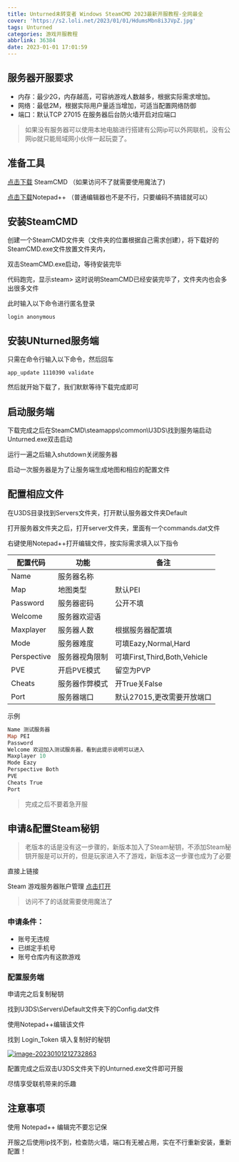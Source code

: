 ```yaml
---
title: Unturned未转变者 Windows SteamCMD 2023最新开服教程-全网最全
cover: 'https://s2.loli.net/2023/01/01/HdumsMbn8i3JVpZ.jpg'
tags: Unturned
categories: 游戏开服教程
abbrlink: 36384
date: 2023-01-01 17:01:59
---
```


## 服务器开服要求

- 内存：最少2G，内存越高，可容纳游戏人数越多，根据实际需求增加。
- 网络：最低2M，根据实际用户量适当增加，可适当配置网络防御
- 端口：默认TCP 27015 在服务器后台防火墙开启对应端口

> 如果没有服务器可以使用本地电脑进行搭建有公网ip可以外网联机，没有公网ip就只能局域网小伙伴一起玩耍了。

## 准备工具

[点击下载](https://steamcdn-a.akamaihd.net/client/installer/steamcmd.zip) SteamCMD （如果访问不了就需要使用魔法了)

[点击下载](https://gsf-fl.softonic.com/3a8/2ff/6c396563e808aef56baa9e1ac9b34960d3/npp.8.1.9.Installer.exe?Expires=1637759025&Signature=f8fb1aaa36e1203e3d7094c455eea099b751b5c2&url=https://notepad-plus.en.softonic.com&Filename=npp.8.1.9.Installer.exe)Notepad++ （普通编辑器也不是不行，只要编码不搞错就可以）

## 安装SteamCMD

创建一个SteamCMD文件夹（文件夹的位置根据自己需求创建），将下载好的SteamCMD.exe文件放置文件夹内，

双击SteamCMD.exe启动，等待安装完毕

代码跑完，显示steam> 这时说明SteamCMD已经安装完毕了，文件夹内也会多出很多文件

此时输入以下命令进行匿名登录

```PLAINTEXT
login anonymous
```

## 安装UNturned服务端

只需在命令行输入以下命令，然后回车

```PLAINTEXT
app_update 1110390 validate
```

然后就开始下载了，我们默默等待下载完成即可

## 启动服务端

下载完成之后在SteamCMD\steamapps\common\U3DS\找到服务端启动Unturned.exe双击启动

运行一遍之后输入shutdown关闭服务器

启动一次服务器是为了让服务端生成地图和相应的配置文件

## 配置相应文件

在U3DS目录找到Servers文件夹，打开默认服务器文件夹Default

打开服务器文件夹之后，打开server文件夹，里面有一个commands.dat文件

右键使用Notepad++打开编辑文件，按实际需求填入以下指令

| 配置代码    | 功能           | 备注                         |
| ----------- | -------------- | ---------------------------- |
| Name        | 服务器名称     |                              |
| Map         | 地图类型       | 默认PEI                      |
| Password    | 服务器密码     | 公开不填                     |
| Welcome     | 服务器欢迎语   |                              |
| Maxplayer   | 服务器人数     | 根据服务器配置填             |
| Mode        | 服务器难度     | 可填Eazy,Normal,Hard         |
| Perspective | 服务器视角限制 | 可填First,Third,Both,Vehicle |
| PVE         | 开启PVE模式    | 留空为PVP                    |
| Cheats      | 服务器作弊模式 | 开True关False                |
| Port        | 服务器端口     | 默认27015,更改需要开放端口   |

示例

```DART
Name 测试服务器
Map PEI
Password 
Welcome 欢迎加入测试服务器，看到此提示说明可以进入
Maxplayer 10
Mode Eazy
Perspective Both
PVE
Cheats True
Port
```

> 完成之后不要着急开服

## 申请&配置Steam秘钥

> 老版本的话是没有这一步骤的，新版本加入了Steam秘钥，不添加Steam秘钥开服是可以开的，但是玩家进入不了游戏，新版本这一步骤也成为了必要

直接上链接

Steam 游戏服务器账户管理 [点击打开](https://steamcommunity.com/dev/managegameservers)

> 访问不了的话就需要使用魔法了

### 申请条件：

- 账号无违规
- 已绑定手机号
- 账号仓库内有这款游戏

### 配置服务端

申请完之后复制秘钥

找到U3DS\Servers\Default文件夹下的Config.dat文件

使用Notepad++编辑该文件

找到 Login_Token 填入复制好的秘钥

[![image-20230101212732863](https://s2.loli.net/2023/01/01/kVA9q2zBYwdonJ3.png)](https://s2.loli.net/2023/01/01/kVA9q2zBYwdonJ3.png)

配置完成之后双击U3DS文件夹下的Unturned.exe文件即可开服

尽情享受联机带来的乐趣

## 注意事项

使用 Notepad++ 编辑完不要忘记保

开服之后使用ip找不到，检查防火墙，端口有无被占用，实在不行重新安装，重新配置！
